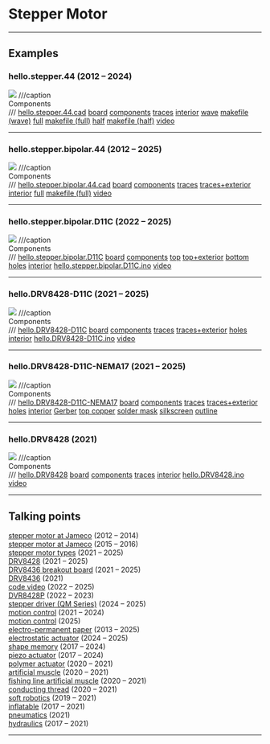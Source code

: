 # Stepper Motor

---

## Examples

### hello.stepper.44 (2012 – 2024)
![](stepper/hello.stepper.44.jpg)
///caption  
Components  
///
[hello.stepper.44.cad](stepper/hello.stepper.44.cad) [board](stepper/hello.stepper.44.png) [components](stepper/hello.stepper.44.jpg) [traces](stepper/hello.stepper.44.traces.png) [interior](stepper/hello.stepper.44.interior.png) [wave](stepper/hello.stepper.44.wave.c) [makefile (wave)](stepper/hello.stepper.44.wave.make) [full](stepper/hello.stepper.44.full.c) [makefile (full)](stepper/hello.stepper.44.full.make) [half](stepper/hello.stepper.44.half.c) [makefile (half)](stepper/hello.stepper.44.half.make) [video](stepper/hello.stepper.44.mp4)

---

### hello.stepper.bipolar.44 (2012 – 2025)
![](stepper/hello.stepper.bipolar.44.jpg)
///caption  
Components  
///
[hello.stepper.bipolar.44.cad](stepper/hello.stepper.bipolar.44.cad) [board](stepper/hello.stepper.bipolar.44.png) [components](stepper/hello.stepper.bipolar.44.jpg) [traces](stepper/hello.stepper.bipolar.44.traces.png) [traces+exterior](stepper/hello.stepper.bipolar.44.traces_exterior.png) [interior](stepper/hello.stepper.bipolar.44.interior.png) [full](stepper/hello.stepper.bipolar.44.full.c) [makefile (full)](stepper/hello.stepper.bipolar.44.full.make) [video](stepper/hello.stepper.bipolar.44.mp4)

---

### hello.stepper.bipolar.D11C (2022 – 2025)
![](stepper/hello.stepper.bipolar.D11C.jpg)
///caption  
Components  
///
[hello.stepper.bipolar.D11C](stepper/hello.stepper.bipolar.D11C) [board](stepper/hello.stepper.bipolar.D11C.png) [components](stepper/hello.stepper.bipolar.D11C.jpg) [top](stepper/hello.stepper.bipolar.D11C.top.png) [top+exterior](stepper/hello.stepper.bipolar.D11C.top_exterior.png) [bottom](stepper/hello.stepper.bipolar.D11C.bottom.png) [holes](stepper/hello.stepper.bipolar.D11C.holes.png) [interior](stepper/hello.stepper.bipolar.D11C.interior.png) [hello.stepper.bipolar.D11C.ino](stepper/hello.stepper.bipolar.D11C.ino) [video](stepper/hello.stepper.bipolar.D11C.mp4)

---

### hello.DRV8428-D11C (2021 – 2025)
![](DRV8428/hello.DRV8428-D11C.jpg)
///caption  
Components  
///
[hello.DRV8428-D11C](DRV8428/hello.DRV8428-D11C) [board](DRV8428/hello.DRV8428-D11C.png) [components](DRV8428/hello.DRV8428-D11C.jpg) [traces](DRV8428/hello.DRV8428-D11C.traces.png) [traces+exterior](DRV8428/hello.DRV8428-D11C.traces_exterior.png) [holes](DRV8428/hello.DRV8428-D11C.holes.png) [interior](DRV8428/hello.DRV8428-D11C.interior.png) [hello.DRV8428-D11C.ino](DRV8428/hello.DRV8428-D11C.ino) [video](DRV8428/hello.DRV8428-D11C.mp4)

---

### hello.DRV8428-D11C-NEMA17 (2021 – 2025)
![](DRV8428/hello.DRV8428-D11C-NEMA17.jpg)
///caption  
Components  
///
[hello.DRV8428-D11C-NEMA17](DRV8428/hello.DRV8428-D11C-NEMA17) [board](DRV8428/hello.DRV8428-D11C-NEMA17.png) [components](DRV8428/hello.DRV8428-D11C-NEMA17.jpg) [traces](DRV8428/hello.DRV8428-D11C-NEMA17.traces.png) [traces+exterior](DRV8428/hello.DRV8428-D11C-NEMA17.traces_exterior.png) [holes](DRV8428/hello.DRV8428-D11C-NEMA17.holes.png) [interior](DRV8428/hello.DRV8428-D11C-NEMA17.interior.png) [Gerber](DRV8428/hello.DRV8428-D11C-NEMA17.gbr.png) [top copper](DRV8428/hello.DRV8428-D11C-NEMA17.traces.png-fill.gbr) [solder mask](DRV8428/hello.DRV8428-D11C-NEMA17.mask.png-fill.gbr) [silkscreen](DRV8428/hello.DRV8428-D11C-NEMA17.silk.png-fill.gbr) [outline](DRV8428/hello.DRV8428-D11C-NEMA17.mech.png-outline.gbr)

---

### hello.DRV8428 (2021)
![](DRV8428/hello.DRV8428.jpg)
///caption  
Components  
///
[hello.DRV8428](DRV8428/hello.DRV8428) [board](DRV8428/hello.DRV8428.png) [components](DRV8428/hello.DRV8428.jpg) [traces](DRV8428/hello.DRV8428.top.png) [interior](DRV8428/hello.DRV8428.interior.png) [hello.DRV8428.ino](DRV8428/hello.DRV8428.ino) [video](DRV8428/hello.DRV8428.mp4)

---

## Talking points

[stepper motor at Jameco](http://www.jameco.com/webapp/wcs/stores/servlet/Product_10001_10001_2138812_-1) (2012 – 2014)  
[stepper motor at Jameco](http://www.jameco.com/webapp/wcs/stores/servlet/StoreCatalogDrillDownView?langId=-1&storeId=10001&catalogId=10001&categoryName=cat_3515&subCategoryName=Electromechanical%20%2F%20Motors%20%2F%20Stepper&category=351580) (2015 – 2016)  
[stepper motor types](https://www.motioncontrolproducts.com/applications/stepper-motor-how-does-it-work/) (2021 – 2025)  
[DRV8428](https://www.digikey.com/en/products/detail/texas-instruments/DRV8428PWPR/13563046) (2021 – 2025)  
[DRV8436 breakout board](https://gitlab.cba.mit.edu/zfredin/drv8436_breakout) (2021 – 2025)  
[DRV8436](https://www.digikey.com/en/products/detail/texas-instruments/DRV8436RGER/13532322) (2021)  
[code video](https://gitlab.cba.mit.edu/neilg/urumbu/-/tree/master/serialstep) (2022 – 2025)  
[DVR8428P](https://gitlab.cba.mit.edu/neilg/urumbu/-/tree/master/serialstep/serialstep-DRV8428P) (2022 – 2023)  
[stepper driver (QM Series)](https://www.xfoyomotor.com/stepper-driver/2-phase-stepper-driver/2-phase-stepper-driver-qm-series.html) (2024 – 2025)  
[motion control](../machine_design/index.html) (2021 – 2024)  
[motion control](https://academy.cba.mit.edu/classes/machine_design/index.html) (2025)  
[electro-permanent paper](http://cba.mit.edu/docs/papers/12.10.IROS.pdf) (2013 – 2025)  
[electrostatic actuator](https://ieeexplore.ieee.org/document/9194000) (2024 – 2025)  
[shape memory](http://fab.cba.mit.edu/classes/863.10/people/jie.qi/jieweek10.html) (2017 – 2024)  
[piezo actuator](http://www.pi-usa.us/products/PiezoActuators/index.php) (2017 – 2024)  
[polymer actuator](https://link.springer.com/article/10.1007/s42558-019-0005-1) (2020 – 2021)  
[artificial muscle](https://science.sciencemag.org/content/343/6173/868) (2020 – 2021)  
[fishing line artificial muscle](https://www.instructables.com/Fabricating-Fishing-Line-Artificial-Muscle-at-Home) (2020 – 2021)  
[conducting thread](https://www.jameco.com/z/200121235364HCB-Jameco-Valuepro-Conductive-Sewing-Thread-Size-92-235x36-4-Ply-Hobby-Cone_2144489.html) (2020 – 2021)  
[soft robotics](https://gmwgroup.harvard.edu/soft-robotics) (2019 – 2021)  
[inflatable](https://www.youtube.com/watch?v=SjJkt0zypkw) (2017 – 2021)  
[pneumatics](https://www.softrobotics.io) (2021)  
[hydraulics](http://www.moog.com/content/sites/global/en/products/actuators-servoactuators/actuation-technologies/electrohydraulic.html) (2017 – 2021)

---
